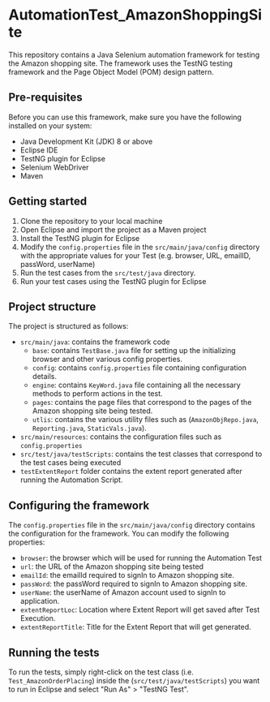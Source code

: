 # AutomationTest_AmazonShoppingSite

This repository contains a Java Selenium automation framework for testing the Amazon shopping site. The framework uses the TestNG testing framework and the Page Object Model (POM) design pattern.

## Pre-requisites

Before you can use this framework, make sure you have the following installed on your system:

- Java Development Kit (JDK) 8 or above
- Eclipse IDE
- TestNG plugin for Eclipse
- Selenium WebDriver
- Maven

## Getting started

1. Clone the repository to your local machine
2. Open Eclipse and import the project as a Maven project
3. Install the TestNG plugin for Eclipse
4. Modify the `config.properties` file in the `src/main/java/config` directory with the appropriate values for your Test (e.g. browser, URL, emailID, passWord, userName)
5. Run the test cases from the `src/test/java` directory.
6. Run your test cases using the TestNG plugin for Eclipse

## Project structure

The project is structured as follows:

- `src/main/java`: contains the framework code
  - `base`: contains `TestBase.java` file for setting up the initializing browser and other various config properties.
  - `config`: contains `config.properties` file containing configuration details.
  - `engine`: contains `KeyWord.java` file containing all the necessary methods to perform actions in the test.
  - `pages`: contains the page files that correspond to the pages of the Amazon shopping site being tested.
  - `utlis`: contains the various utility files such as (`AmazonObjRepo.java`, `Reporting.java`, `StaticVals.java`).
- `src/main/resources`: contains the configuration files such as `config.properties`
- `src/test/java/testScripts`: contains the test classes that correspond to the test cases being executed
- `testExtentReport` folder contains the extent report generated after running the Automation Script.

## Configuring the framework

The `config.properties` file in the `src/main/java/config` directory contains the configuration for the framework. You can modify the following properties:

- `browser`: the browser which will be used for running the Automation Test
- `url`: the URL of the Amazon shopping site being tested
- `emailId`: the emailId required to signIn to Amazon shopping site. 
- `passWord`: the passWord required to signIn to Amazon shopping site.
- `userName`: the userName of Amazon account used to signIn to application.
- `extentReportLoc`: Location where Extent Report will get saved after Test Execution.
- `extentReportTitle`: Title for the Extent Report that will get generated. 

## Running the tests

To run the tests, simply right-click on the test class (i.e. `Test_AmazonOrderPlacing`) inside the (`src/test/java/testScripts`) you want to run in Eclipse and select "Run As" > "TestNG Test".
